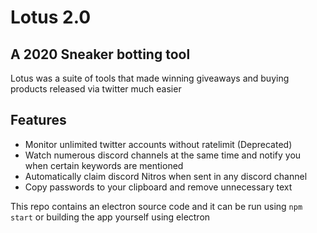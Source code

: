 # Lotus 2.0
## A 2020 Sneaker botting tool

Lotus was a suite of tools that made winning giveaways and buying products released via twitter much easier

## Features

- Monitor unlimited twitter accounts without ratelimit (Deprecated)
- Watch numerous discord channels at the same time and notify you when certain keywords are mentioned
- Automatically claim discord Nitros when sent in any discord channel
- Copy passwords to your clipboard and remove unnecessary text

This repo contains an electron source code and it can be run using `npm start` or building the app yourself using electron
